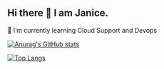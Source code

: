 ## Hi there 👋 I am Janice. 

🌱 I’m currently learning Cloud Support and Devops

[![Anurag's GitHub stats](https://github-readme-stats.vercel.app/api?username=janicetang713)](https://github.com/janicetang713/github-readme-stats)

[![Top Langs](https://github-readme-stats.vercel.app/api/top-langs/?username=janicetang713)](https://github.com/janicetang713/github-readme-stats)

<!--
**JaniceTang713/JaniceTang713** is a ✨ _special_ ✨ repository because its `README.md` (this file) appears on your GitHub profile.

Here are some ideas to get you started:

- 🔭 I’m currently working on ...
- 🌱 I’m currently learning Cloud Support and Devops
- 👯 I’m looking to collaborate on ...
- 🤔 I’m looking for help with ...
- 💬 Ask me about ...
- 📫 How to reach me: ...
- 😄 Pronouns: ...
- ⚡ Fun fact: ...
-->
